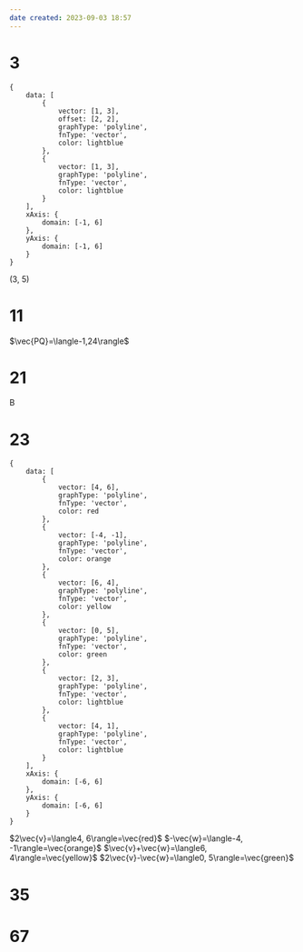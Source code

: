 ```yaml
---
date created: 2023-09-03 18:57
---
```


# 3

```function-plot
{
	data: [
		{
		    vector: [1, 3],
		    offset: [2, 2],
		    graphType: 'polyline',
		    fnType: 'vector',
		    color: lightblue
		},
		{
		    vector: [1, 3],
		    graphType: 'polyline',
		    fnType: 'vector',
		    color: lightblue
		}
	],
	xAxis: {
		domain: [-1, 6]
	},
	yAxis: {
		domain: [-1, 6]
	}
}
```

(3, 5)

# 11

$\vec{PQ}=\langle-1,24\rangle$

# 21

B

# 23

```function-plot
{
	data: [
		{
		    vector: [4, 6],
		    graphType: 'polyline',
		    fnType: 'vector',
		    color: red
		},
		{
		    vector: [-4, -1],
		    graphType: 'polyline',
		    fnType: 'vector',
		    color: orange
		},
		{
		    vector: [6, 4],
		    graphType: 'polyline',
		    fnType: 'vector',
		    color: yellow
		},
		{
		    vector: [0, 5],
		    graphType: 'polyline',
		    fnType: 'vector',
		    color: green
		},
		{
		    vector: [2, 3],
		    graphType: 'polyline',
		    fnType: 'vector',
		    color: lightblue
		},
		{
		    vector: [4, 1],
		    graphType: 'polyline',
		    fnType: 'vector',
		    color: lightblue
		}
	],
	xAxis: {
		domain: [-6, 6]
	},
	yAxis: {
		domain: [-6, 6]
	}
}
```

$2\vec{v}=\langle4, 6\rangle=\vec{red}$
$-\vec{w}=\langle-4, -1\rangle=\vec{orange}$
$\vec{v}+\vec{w}=\langle6, 4\rangle=\vec{yellow}$
$2\vec{v}-\vec{w}=\langle0, 5\rangle=\vec{green}$

# 35

# 67
